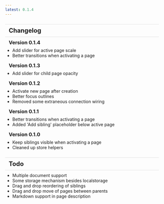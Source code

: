 ```yaml
---
latest: 0.1.4
---
```


# Changelog

### Version 0.1.4

- Add slider for active page scale
- Better transitions when activating a page

### Version 0.1.3

- Add slider for child page opacity

### Version 0.1.2

- Activate new page after creation
- Better focus outlines
- Removed some extraneous connection wiring

### Version 0.1.1

- Better transitions when activating a page
- Added 'Add sibling' placeholder below active page

### Version 0.1.0

- Keep siblings visible when activating a page
- Cleaned up store helpers

# Todo

- Multiple document support
- Some storage mechanism besides localstorage
- Drag and drop reordering of siblings
- Drag and drop move of pages between parents
- Markdown support in page description

<style>
	h1 {
		font-size: 20px;
		padding: 8px 12px;
		border-top: 1px solid #ddd;
		border-bottom: 1px solid #ddd;
		margin-bottom: 8px;
		margin-top: 24px;
	}

	h1:first-child {
		border-top: none;
		margin-top: 0px;
	}

 	h3 {
		padding: 0px 12px;
		margin: 0;
	}

	ul {
		margin-top: 0.5em;
		margin-bottom: 1em;
	}
</style>
